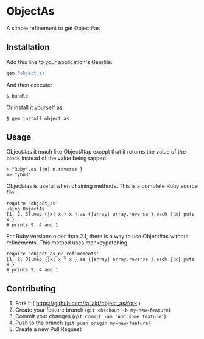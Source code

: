 # ObjectAs

A simple refinement to get Object#as


## Installation

Add this line to your application's Gemfile:

```ruby
gem 'object_as'
```

And then execute:

    $ bundle

Or install it yourself as:

    $ gem install object_as

## Usage

Object#as it much like Object#tap except that it returns the value of the block
instead of the value being tapped.

    > "Ruby".as {|n| n.reverse }
    => "ybuR"

Object#as is useful when chaining methods. This is a complete Ruby source file:
 
    require 'object_as'
    using ObjectAs
    [1, 2, 3].map {|x| x * x }.as {|array| array.reverse }.each {|x| puts x }
    # prints 9, 4 and 1

For Ruby versions older than 2.1, there is a way to use Object#as without 
refinements. This method uses monkeypatching.

    require 'object_as_no_refinements'
    [1, 2, 3].map {|x| x * x }.as {|array| array.reverse }.each {|x| puts x }
    # prints 9, 4 and 1


## Contributing

1. Fork it ( https://github.com/tallakt/object_as/fork )
2. Create your feature branch (`git checkout -b my-new-feature`)
3. Commit your changes (`git commit -am 'Add some feature'`)
4. Push to the branch (`git push origin my-new-feature`)
5. Create a new Pull Request


